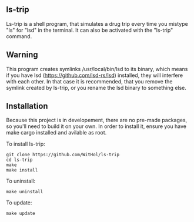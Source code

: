**ls-trip**
-
Ls-trip is a shell program, that simulates a drug trip every time you mistype "ls" for "lsd" in the terminal. It can also be activated with the "ls-trip" command.

**Warning**
-
This program creates symlinks /usr/local/bin/lsd to its binary, which means if you have lsd (https://github.com/lsd-rs/lsd) installed, they will interfere with each other. In that case it is recommended, that you remove the symlink created by ls-trip, or you rename the lsd binary to something else.

**Installation**
-
Because this project is in developement, there are no pre-made packages, so you'll need to build it on your own.
In order to install it, ensure you have make cargo installed and avilable as root.

To install ls-trip:
```
git clone https://github.com/WitHol/ls-trip
cd ls-trip
make
make install
```
To uninstall:
```
make uninstall
```
To update:
```
make update
```
